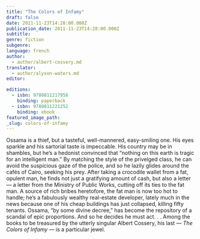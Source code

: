 ```yaml
---
title: "The Colors of Infamy"
draft: false
date: 2011-11-23T14:28:00.000Z
publication_date: 2011-11-23T14:28:00.000Z
subtitle:
genre: fiction
subgenre:
language: french
author:
  - author/albert-cossery.md
translator:
  - author/alyson-waters.md
editor:

editions:
  - isbn: 9780811217958
    binding: paperback
  - isbn: 9780811221252
    binding: ebook
featured_image_path:
_slug: colors-of-infamy
---
```


Ossama is a thief, but a tasteful, well-mannered, easy-smiling one. His eyes sparkle and his sartorial taste is impeccable. His country may be in shambles, but he’s a hedonist convinced that “nothing on this earth is tragic for an intelligent man.” By matching the style of the privelged class, he can avoid the suspicious gaze of the police, and so he lazily glides around the cafés of Cairo, seeking his prey. After taking a crocodile wallet from a fat, opulent man, he finds not just a gratifying amount of cash, but also a letter — a letter from the Ministry of Public Works, cutting off its ties to the fat man. A source of rich bribes heretofore, the fat man is now too hot to handle; he’s a fabulously wealthy real-estate developer, lately much in the news because one of his cheap buildings has just collapsed, killing fifty tenants. Ossama, “by some divine decree,” has become the repository of a scandal of epic proportions. And so he decides he must act. . . Among the books to be treasured by the utterly singular Albert Cossery, his last — _The Colors of Infamy_ — is a particular jewel.

